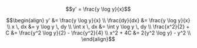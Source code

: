 $$y' = \frac{y \log y}{x}$$

$$\begin{align}
y' &= \frac{y \log y}{x} \\
\frac{dy}{dx} &= \frac{y \log y}{x} \\
x \, dx &= y \log y \, dy \\
\int x \, dx &= \int y \log y \, dy \\
\frac{x^2}{2} + C &= \frac{y^2 \log y}{2} - \frac{y^2}{4} \\
x^2 + 4C &= 2{y^2 \log y} - y^2 \\
\end{align}$$
